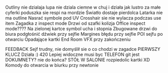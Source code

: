 Outliny nie dzialaja
lupa nie dziala ciemne w chuj i działa jak lustro
za małe cyferki
poduszka sie respi na mordzie
Światło dostaje pierdolca
Latarka nie ma outline
Nasrać symbole pod UV
Crosshair sie nie wylacza podczas use item
Zagadka z inspect mode
Drzwi od szafki kolizja
Office inspect mode????
Na zielonej kartce symbol ucha i stopnia
Zbugowane drzwi do biura
podgłośnić dźwiek przy sejfie
Margines błędu przy sejfie
POI sejfu po otwarciu
Opadające kartki
End Room
VFX przy zakończeniu

FEEDBACK
Sejf trudny, nie domyślił sie o co chodzi w zagadce
PIERWSZY KLUCZ
Działa :)
420
Lepiej widoczne musi byc
TELEFON
git jest
DOKUMNETY?
nie do końca?
STÓŁ W SALONIE
rozpiedolic kartki XD
Komody do otwarcia w biurku przy newtonie

